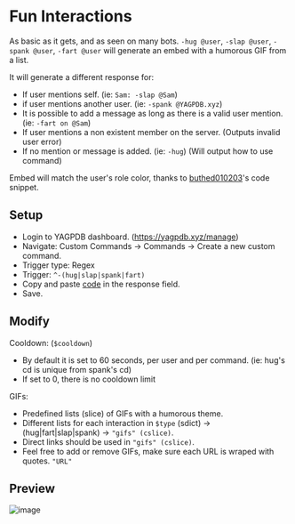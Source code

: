 # Fun Interactions
As basic as it gets, and as seen on many bots. `-hug @user`, `-slap @user`, `-spank @user`, `-fart @user` will generate an embed with a humorous GIF from a list.

It will generate a different response for:
- If user mentions self. (ie: `Sam: -slap @Sam`)
- if user mentions another user. (ie: `-spank @YAGPDB.xyz`)
- It is possible to add a message as long as there is a valid user mention. (ie: `-fart on @Sam`)
- If user mentions a non existent member on the server. (Outputs invalid user error)
- If no mention or message is added. (ie: `-hug`) (Will output how to use command)

Embed will match the user's role color, thanks to [buthed010203](https://yagpdb-cc.github.io/code-snippets/get-username-color)'s code snippet.

## Setup
- Login to YAGPDB dashboard. (https://yagpdb.xyz/manage)
- Navigate: Custom Commands -> Commands -> Create a new custom command.
- Trigger type: Regex
- Trigger: `^-(hug|slap|spank|fart)`
- Copy and paste [code](https://raw.githubusercontent.com/Samillion/yagpdb-cc/main/Fun%20Interactions/funinteractions.go) in the response field.
- Save.

## Modify
Cooldown: (`$cooldown`)
- By default it is set to 60 seconds, per user and per command. (ie: hug's cd is unique from spank's cd)
- If set to 0, there is no cooldown limit

GIFs:
- Predefined lists (slice) of GIFs with a humorous theme.
- Different lists for each interaction in `$type` (sdict) -> (hug|fart|slap|spank) -> `"gifs" (cslice)`.
- Direct links should be used in `"gifs" (cslice)`.
- Feel free to add or remove GIFs, make sure each URL is wraped with quotes. `"URL"`

## Preview

![image](https://github.com/Samillion/yagpdb-slap/assets/17427046/9a9b35d6-cfab-413b-afea-921c9e97d664)

